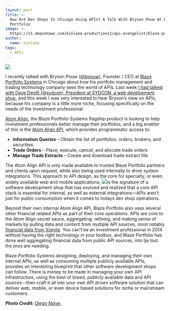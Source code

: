 ```yaml
---
layout: post
title: >-
  How Are Dev Shops In Chicago Using APIs? A Talk With Bryson Pouw At Blaze
  Portfolio
image: >-
  https://s3.amazonaws.com/kinlane-productions2/api-evangelist/blaze-portfolio/atom-align-blaze-portfolio.png
author:
  name: kinlane
tags:
  - APIs
---
```

[![](https://s3.amazonaws.com/kinlane-productions2/api-evangelist/blaze-portfolio/atom-align-blaze-portfolio.png)](http://www.blazeportfolio.com)

I recently talked with Bryson Pouw ([@bpouw](https://twitter.com/bpouw)), Founder / CEO at [Blaze Portfolio Systems](http://www.blazeportfolio.com) in Chicago about how his portfolio management and trading technology company sees the world of APIs. Last week [I had talked with Dave Devitt (@sydcon), President at SYDCON, a web development shop](http://apievangelist.com/2014/08/11/how-are-mobile-dev-shops-in-chicago-using-apis-a-talk-with-dave-devitt-at-sydcon/), and this week I was very interested to hear Bryson’s view on APIs, because his company is a little more niche, focusing specifically on the needs of the investment professional.

[Atom Align](http://www.blazeportfolio.com/features/model-rebalancing), the Blaze Portfolio Systems flagship product is looking to help investment professionals better manage their portfolios, and a big enabler of this is the [Atom Align API](http://www.blazeportfolio.com/atom-align-api), which provides programmatic access to:

*   **Information Queries** – Obtain the list of portfolios, orders, brokers, and securities
*   **Trade Orders** – Place, execute, cancel, and allocate trade orders
*   **Manage Trade Extracts** – Create and download trade extract file

The Atom Align API is only made available to trusted Blaze Portfolio partners and clients upon request, while also being used internally to drive system integrations. This approach to API design, as the core for specialty, or even widely available web and mobile applications, [![](https://s3.amazonaws.com/kinlane-productions2/bw-icons/bw-market-graph.png)](http://www.blazeportfolio.com)is the signature of a software development shop that has evolved and realized that a core API stack is essential for internal, as well as external integrations—APIs aren’t just for public consumption when it comes to todays dev shop operations.

Beyond their own internal Atom Align API, Blaze Portfolio also uses several other financial related APIs as part of their core operations. APIs are core to the Atom Align secret sauce, aggregating, refining, and making sense of markets by pulling data and content from multiple API sources, most notably [financial data from Xignite](ttp://www.xignite.com/). You can’t be an investment professional in 2014 without having the right technology in your toolbox, and Blaze Portfolio has done well aggregating financial data from public API sources, into tje tool the pros are needing.

Blaze Portfolio Systems designing, deploying, and managing their own internal APIs, as well as consuming multiple publicly available APIs, provides an interesting blueprint that other software development shops can follow. There is money to be made in managing your own API infrastructure, using the best of breed, publicly available data and API sources--then craft it all into your own API driven software solution that can deliver web, mobile, or even device based solutions for niche or mainstream customers.

_**Photo Credit:** [Diego Naive](http://www.thenounproject.com/diegonaive/)._